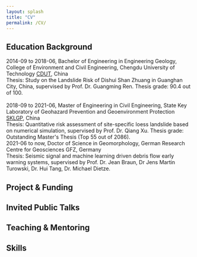 ```yaml
---
layout: splash
title: "CV"
permalink: /CV/
---
```


## Education Background
2014-09 to 2018-06, Bachelor of Engineering in Engineering Geology, College of Environment and Civil Engineering, Chengdu University of Technology [CDUT](https://www.cdut.edu.cn/en/), China <br>
Thesis: Study on the Landslide Risk of Dishui Shan Zhuang in Guanghan City, China, supervised by Prof. Dr. Guangming Ren. Thesis grade: 90.4 out of 100. <br>
<br>
2018-09 to 2021-06, Master of Engineering in Civil Engineering, State Key Laboratory of Geohazard Prevention and Geoenvironment Protection [SKLGP](https://en.sklgp.cdut.edu.cn/), China <br>
Thesis: Quantitative risk assessment of site-specific loess landslide based on numerical simulation, supervised by Prof. Dr. Qiang Xu. Thesis grade: Outstanding Master's Thesis (Top 55 out of 2086).
<br>
2021-06 to now, Doctor of Science in Geomorphology, German Research Centre for Geosciences GFZ, Germany <br>
Thesis: Seismic signal and machine learning driven debris flow early warning systems, supervised by Prof. Dr. Jean Braun, Dr Jens Martin Turowski, Dr. Hui Tang, Dr. Michael Dietze.


## Project & Funding

## Invited Public Talks

## Teaching & Mentoring

## Skills
